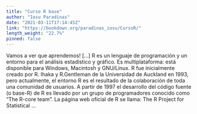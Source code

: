 ```yaml
---
title: "Curso R base"
author: "Iosu Paradinas"
date: "2021-03-11T17:14:45Z"
link: "https://bookdown.org/paradinas_iosu/CursoR/"
length_weight: "22.7%"
pinned: false
---
```


Vamos a ver que aprendemos! [...] R es un lenguaje de programación y un entorno para el análisis estadístico y gráfico. Es multiplataforma: está disponible para Windows, Macintosh y GNU/Linux. R fue inicialmente creado por R. Ihaka y R.Gentleman de la Universidad de Auckland en 1993, pero actualmente, el entorno R es el resultado de la colaboración de toda una comunidad de usuarios. A partir de 1997 el desarrollo del código fuente (o base-R) de R es llevado por un grupo de programadores conocido como “The R-core team”. La página web oficial de R se llama: The R Project for Statistical ...
